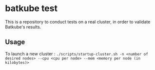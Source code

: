 # batkube test

This is a repository to conduct tests on a real cluster, in order to validate
Batkube's results.

## Usage

To launch a new cluster : `./scripts/startup-cluster.sh -n <number of desired
nodes> --cpu <cpu per node> --mem <memory per node (in kilobytes)>`
